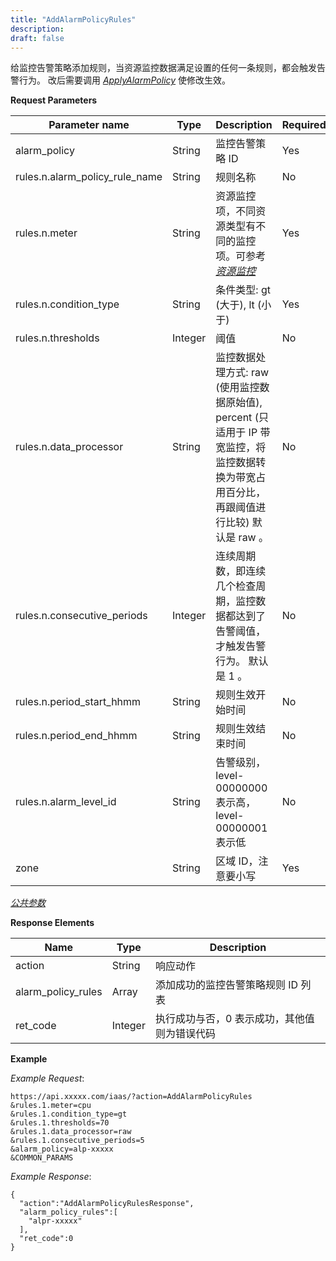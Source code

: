 ```yaml
---
title: "AddAlarmPolicyRules"
description: 
draft: false
---
```


给监控告警策略添加规则，当资源监控数据满足设置的任何一条规则，都会触发告警行为。 改后需要调用 [_ApplyAlarmPolicy_](../apply_alarm_policy) 使修改生效。

**Request Parameters**

| Parameter name | Type | Description | Required |
| --- | --- | --- | --- |
| alarm_policy | String | 监控告警策略 ID | Yes |
| rules.n.alarm_policy_rule_name | String | 规则名称 | No |
| rules.n.meter | String | 资源监控项，不同资源类型有不同的监控项。可参考 [_资源监控_](../../monitor/) | Yes |
| rules.n.condition_type | String | 条件类型: gt (大于), lt (小于) | Yes |
| rules.n.thresholds | Integer | 阈值 | No |
| rules.n.data_processor | String | 监控数据处理方式: raw (使用监控数据原始值), percent (只适用于 IP 带宽监控，将监控数据转换为带宽占用百分比，再跟阈值进行比较) 默认是 raw 。 | No |
| rules.n.consecutive_periods | Integer | 连续周期数，即连续几个检查周期，监控数据都达到了告警阈值，才触发告警行为。 默认是 1 。 | No |
| rules.n.period_start_hhmm | String | 规则生效开始时间 | No |
| rules.n.period_end_hhmm | String | 规则生效结束时间 | No |
| rules.n.alarm_level_id | String | 告警级别，level-00000000 表示高，level-00000001表示低 | No |
| zone | String | 区域 ID，注意要小写 | Yes |

[_公共参数_](../../../parameters/)

**Response Elements**

| Name | Type | Description |
| --- | --- | --- |
| action | String | 响应动作 |
| alarm_policy_rules | Array | 添加成功的监控告警策略规则 ID 列表 |
| ret_code | Integer | 执行成功与否，0 表示成功，其他值则为错误代码 |

**Example**

_Example Request_:

```
https://api.xxxxx.com/iaas/?action=AddAlarmPolicyRules
&rules.1.meter=cpu
&rules.1.condition_type=gt
&rules.1.thresholds=70
&rules.1.data_processor=raw
&rules.1.consecutive_periods=5
&alarm_policy=alp-xxxxx
&COMMON_PARAMS
```

_Example Response_:

```
{
  "action":"AddAlarmPolicyRulesResponse",
  "alarm_policy_rules":[
    "alpr-xxxxx"
  ],
  "ret_code":0
}
```
